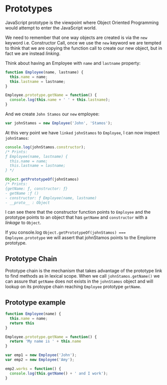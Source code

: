 # Prototypes

JavaScript prototype is the viewpoint where Object Oriented Programming would attempt to enter the JavaScript world.

We need to remember that one way objects are created is via the `new` keyword i.e. Constructor Call, once we  use the `new` keyword
we are tempted to think that we are copying the function call to create our new object, but in fact we are instead *linking*.

Think about having an Employee with `name` and `lastname` property:

```JavaScript
function Employee(name, lastname) {
  this.name = name;
  this.lastname = lastname;
}

Employee.prototype.getName = function() {
  console.log(this.name + ' ' + this.lastname);
}
```

And we create `John Stamos` our `new` employee:

```JavaScript
var johnStamos = new Employee('John', 'Stamos');
```

At this very point we have `linked` `johnStamos` to `Employee`, I can now inspect `johnStamos`:

```JavaScript
console.log(johnStamos.constructor);
/* Prints:
ƒ Employee(name, lastname) {
  this.name = name;
  this.lastname = lastname;
} */

Object.getPrototypeOf(johnStamos)
/* Prints:
{getName: ƒ, constructor: ƒ}
- getName :ƒ ()
- constructor: ƒ Employee(name, lastname)
- __proto__ : Object
```

I can see there that the constructor function points to `Employee` and the prototype points to an object that has `getName` and `constructor` with a *linkage* to `Object`. 

If you console.log `Object.getPrototypeOf(johnStamos) === Employee.prototype` we will assert that johnStamos points to the Emplorre prototype.

## Prototype Chain

Prototype chain is the mechanism that takes advantage of the prototype link to find methods as in lexical scope. When we call `johnStamos.getName()` we can assure that `getName` does not exists in the `johnStamos` object and will lookup on its protoype chain reaching `Employee` prototype `getName`.

## Prototype example

```JavaScript
function Employee(name) {
  this.name = name;
  return this
} 

Employee.prototype.getName = function() {
  return 'My name is ' + this.name
}

var emp1 = new Employee('John');
var emp2 = new Employee('Amy');

emp2.works = function() {
  console.log(this.getName() + ' and I work');
}
```